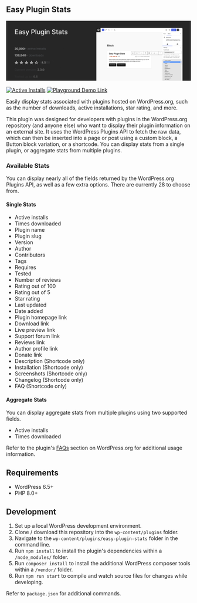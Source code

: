 ## Easy Plugin Stats

![Easy Plugin Stats](https://github.com/ndiego/easy-plugin-stats/blob/main/_wordpress-org/banner-1544x500.png)

[![Active Installs](https://img.shields.io/wordpress/plugin/installs/easy-plugin-stats?logo=wordpress&logoColor=%23fff&label=Active%20Installs&labelColor=%23262626&color=%23262626)](https://wordpress.org/plugins/easy-plugin-stats/) [![Playground Demo Link](https://img.shields.io/wordpress/plugin/v/easy-plugin-stats?logo=wordpress&logoColor=%23fff&label=Playground%20Demo&labelColor=%233858e9&color=%233858e9)](https://playground.wordpress.net/?blueprint-url=https://raw.githubusercontent.com/ndiego/easy-plugin-stats/main/_playground/blueprint.json)

Easily display stats associated with plugins hosted on WordPress.org, such as the number of downloads, active installations, star rating, and more.

This plugin was designed for developers with plugins in the WordPress.org repository (and anyone else) who want to display their plugin information on an external site. It uses the WordPress Plugins API to fetch the raw data, which can then be inserted into a page or post using a custom block, a Button block variation, or a shortcode. You can display stats from a single plugin, or aggregate stats from multiple plugins.

### Available Stats

You can display nearly all of the fields returned by the WordPress.org Plugins API, as well as a few extra options. There are currently 28 to choose from.

#### Single Stats

* Active installs
* Times downloaded
* Plugin name
* Plugin slug
* Version
* Author
* Contributors
* Tags
* Requires
* Tested
* Number of reviews
* Rating out of 100
* Rating out of 5
* Star rating
* Last updated
* Date added
* Plugin homepage link
* Download link
* Live preview link
* Support forum link
* Reviews link
* Author profile link
* Donate link
* Description (Shortcode only)
* Installation (Shortcode only)
* Screenshots (Shortcode only)
* Changelog (Shortcode only)
* FAQ (Shortcode only)

#### Aggregate Stats

You can display aggregate stats from multiple plugins using two supported fields.

* Active installs
* Times downloaded

Refer to the plugin's [FAQs](https://wordpress.org/plugins/easy-plugin-stats/#faq) section on WordPress.org for additional usage information. 

## Requirements

- WordPress 6.5+
- PHP 8.0+

## Development

1. Set up a local WordPress development environment.
2. Clone / download this repository into the `wp-content/plugins` folder.
3. Navigate to the `wp-content/plugins/easy-plugin-stats` folder in the command line.
4. Run `npm install` to install the plugin's dependencies within a `/node_modules/` folder.
5. Run `composer install` to install the additional WordPress composer tools within a `/vendor/` folder.
6. Run `npm run start` to compile and watch source files for changes while developing.

Refer to `package.json` for additional commands.

